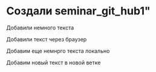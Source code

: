 # Создали seminar_git_hub1" 

Добавили немного текста

Добавили текст через браузер

Добавим еще немнрго текста локально

Добавим новый текст в новой ветке